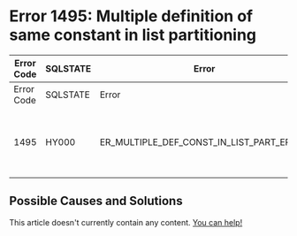 
# Error 1495: Multiple definition of same constant in list partitioning


| Error Code | SQLSTATE | Error | Description |
| --- | --- | --- | --- |
| Error Code | SQLSTATE | Error | Description |
| 1495 | HY000 | ER_MULTIPLE_DEF_CONST_IN_LIST_PART_ERROR | Multiple definition of same constant in list partitioning |




## Possible Causes and Solutions


This article doesn't currently contain any content. [You can help!](/kb/en/writing-and-editing-knowledge-base-articles/)

